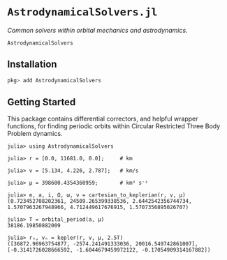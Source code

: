 # `AstrodynamicalSolvers.jl`

_Common solvers within orbital mechanics and astrodynamics._

```@docs
AstrodynamicalSolvers
```


## Installation

```julia
pkg> add AstrodynamicalSolvers
```

## Getting Started

This package contains differential correctors, and helpful wrapper functions, for 
finding periodic orbits within Circular Restricted Three Body Problem dynamics.

```jldoctest usage
julia> using AstrodynamicalSolvers

julia> r = [0.0, 11681.0, 0.0];     # km

julia> v = [5.134, 4.226, 2.787];   # km/s

julia> μ = 398600.4354360959;       # km³ s⁻²

julia> e, a, i, Ω, ω, ν = cartesian_to_keplerian(r, v, μ) 
(0.723452708202361, 24509.265399338536, 2.6442542356744734, 1.5707963267948966, 4.712449617676915, 1.5707356895026707)

julia> T = orbital_period(a, μ) 
38186.19850882009

julia> rₙ, vₙ = kepler(r, v, μ, 2.5T)
([36872.96963754877, -2574.241491333036, 20016.549742861007], [-0.3141726028666592, -1.6044679459972122, -0.17054909314167882])
```